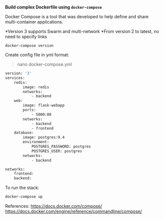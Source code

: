 **Build complex Dockerfile using `docker-compose`**

Docker Compose is a tool that was developed to help define and share multi-container applications. 

*Version 3 supports Swarm and multi-network
*From version 2 to latest, no need to specify links

`docker-compose version`

Create config file in yml format:
> nano docker-compose.yml
```sh
version: '3'
services:
    redis:
        image: redis
        networks:
            - backend
    web:
        image: flask-webapp
        ports:
            - 5000:80
        networks:
            - backend
            - frontend    
    database:
        image: postgres:9.4
        environment:
            POSTGRES_PASSWORD: postgres
            POSTGRES_USER: postgres
        networks:
            - backend

networks:
    frontend:
    backend:
```

To run the stack:
```sh
docker-compose up
```


References:
https://docs.docker.com/compose/
https://docs.docker.com/engine/reference/commandline/compose/
